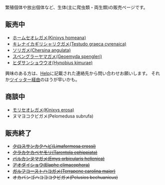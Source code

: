 ---
---

繁殖個体や放出個体など、生体(主に爬虫類・両生類)の販売ページです。

## 販売中

* [ホームセオレガメ(Kinixys homeana)](/shopping/creatures/kinixys-homeana)
* [キレナイカギリシャリクガメ(Testudo graeca cyrenaica)](/shopping/creatures/testudo-graeca-cyrenaica)
* [ソリガメ(Chersina angulata)](/shopping/creatures/chersina-angulata)
* [スペングラーヤマガメ(Geoemyda spengleri)](/shopping/creatures/geoemyda-spengleri)
* [ヒダサンショウウオ(Hynobius kimurae)](/shopping/creatures/hynobius-kimurae)

興味のある方は、[Help](https://ikimonooki.com/help/)に記載された連絡先から問い合わせお願いします。
それか[ツイッター経由](https://twitter.com/ikimonooki)のほうが早いかも。

## 商談中

* [モリセオレガメ(Kinixys erosa)](/shopping/creatures/kinixys-erosa)
* ヌマヨコクビガメ(Pelomedusa subrufa)

## 販売終了

* ~~[クロスサンカクヘビ(Limaformosa crossi)](/shopping/creatures/limaformosa-crossi)~~
* ~~[クラカケカベヤモリ(Tarentola ephippiata)](/shopping/creatures/tarentola-ephippiata)~~
* ~~[バルカンヌマガメ(Emys orbicularis hellenica)](/shopping/creatures/emys-orbicularis-hellenica)~~
* ~~[アオダイショウ(Elaphe climacophora)](/shopping/creatures/elaphe-climacophora)~~
* ~~[ガルフコーストハコガメ(Terrapene carolina major)](/shopping/creatures/terrapene-carolina-major)~~
* ~~オカバンゴハコヨコクビガメ(Pelusios bechuanicus)~~
